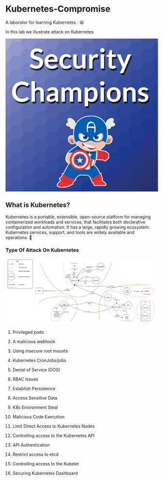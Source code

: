 # Kubernetes-Compromise

A laborator for learning Kubernetes . 😆

In this lab we illustrate attack on Kubernetes 

![Getting Started](sc.png)


## What is Kubernetes?

Kubernetes is a portable, extensible, open-source platform for managing containerized workloads and services, that facilitates both declarative configuration and automation. It has a large, rapidly growing ecosystem. Kubernetes services, support, and tools are widely available.and operations. 🚀


### Type Of Attack On Kubernetes

![Getting Started](41.png)

1. Privileged pods

2. A malicious webhook 

3. Using insecure root mounts

4. Kubernetes CronJobs/jobs

5. Denial of Service (DOS)

6. RBAC Issues

7. Establish Persistence

8. Access Sensitive Data

9. K8s Environment Steal

10. Malicious Code Execution

11. Limit Direct Access to Kubernetes Nodes

12. Controlling access to the Kubernetes API

13. API Authentication

14. Restrict access to etcd

15. Controlling access to the Kubelet

16. Securing Kubernetes Dashboard


 



